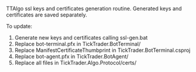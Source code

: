 TTAlgo ssl keys and certificates generation routine. Generated keys and certificates are saved separately.

To update:
1. Generate new keys and certificates calling ssl-gen.bat
2. Replace bot-terminal.pfx in TickTrader.BotTerminal/
3. Replace ManifestCertificateThumbprint in TickTrader.BotTerminal.csproj
4. Replace bot-agent.pfx in TickTrader.BotAgent/
5. Replace all files in TickTrader.Algo.Protocol/certs/